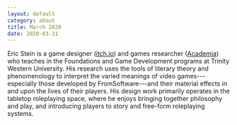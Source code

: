 ```yaml
---
layout: default
category: about
title: March 2020
date: 2020-03-31
---
```


Eric Stein is a game designer ([itch.io](https://vagrantludology.itch.io/)) and games researcher ([Academia](https://twu.academia.edu/steinea)) who teaches in the Foundations and Game Development programs at Trinity Western University. His research uses the tools of literary theory and phenomenology to interpret the varied meanings of video games---especially those developed by FromSoftware---and their material  effects  in  and  upon the  lives  of  their  players.  His  design  work  primarily  operates  in  the  tabletop  roleplaying  space,  where  he  enjoys  bringing  together  philosophy and  play,  and  introducing  players  to  story  and  free-form roleplaying systems.
